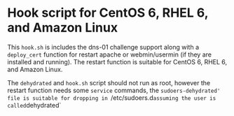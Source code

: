 # Hook script for CentOS 6, RHEL 6, and Amazon Linux

This `hook.sh` is includes the dns-01 challenge support along 
with a `deploy_cert` function for restart apache or webmin/usermin 
(if they are installed and running). The restart function is
suitable for CentOS 6, RHEL 6, and Amazon Linux.

The `dehydrated` and `hook.sh` script should not run as root,
however the restart function needs some `service` commands,
the `sudoers-dehydrated' file is suitable for dropping in
`/etc/sudoers.d` assuming the user is called `dehydrated`
